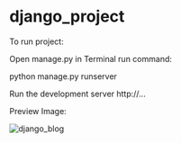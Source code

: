 # django_project

To run project:

Open manage.py in Terminal run command:

python manage.py runserver

Run the development server http://... 

Preview Image:

![django_blog](https://user-images.githubusercontent.com/28485791/61068988-9f8e2800-a40b-11e9-8fc6-99704bafd052.jpg)
